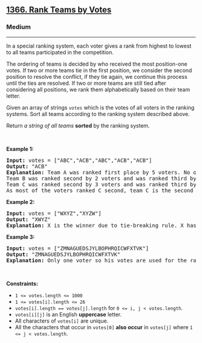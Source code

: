 <h2><a href="https://leetcode.com/problems/rank-teams-by-votes/">1366. Rank Teams by Votes</a></h2><h3>Medium</h3><hr><div style="user-select: auto;"><p style="user-select: auto;">In a special ranking system, each voter gives a rank from highest to lowest to all teams participated in the competition.</p>

<p style="user-select: auto;">The ordering of teams is decided by who received the most position-one votes. If two or more teams tie in the first position, we consider the second position to resolve the conflict, if they tie again, we continue this process until the ties are resolved. If two or more teams are still tied after considering all positions, we rank them alphabetically based on their team letter.</p>

<p style="user-select: auto;">Given an array of strings <code style="user-select: auto;">votes</code> which is the votes of all voters in the ranking systems. Sort all teams according to the ranking system described above.</p>

<p style="user-select: auto;">Return <em style="user-select: auto;">a string of all teams</em> <strong style="user-select: auto;">sorted</strong> by the ranking system.</p>

<p style="user-select: auto;">&nbsp;</p>
<p style="user-select: auto;"><strong style="user-select: auto;">Example 1:</strong></p>

<pre style="user-select: auto;"><strong style="user-select: auto;">Input:</strong> votes = ["ABC","ACB","ABC","ACB","ACB"]
<strong style="user-select: auto;">Output:</strong> "ACB"
<strong style="user-select: auto;">Explanation:</strong> Team A was ranked first place by 5 voters. No other team was voted as first place so team A is the first team.
Team B was ranked second by 2 voters and was ranked third by 3 voters.
Team C was ranked second by 3 voters and was ranked third by 2 voters.
As most of the voters ranked C second, team C is the second team and team B is the third.
</pre>

<p style="user-select: auto;"><strong style="user-select: auto;">Example 2:</strong></p>

<pre style="user-select: auto;"><strong style="user-select: auto;">Input:</strong> votes = ["WXYZ","XYZW"]
<strong style="user-select: auto;">Output:</strong> "XWYZ"
<strong style="user-select: auto;">Explanation:</strong> X is the winner due to tie-breaking rule. X has same votes as W for the first position but X has one vote as second position while W doesn't have any votes as second position. 
</pre>

<p style="user-select: auto;"><strong style="user-select: auto;">Example 3:</strong></p>

<pre style="user-select: auto;"><strong style="user-select: auto;">Input:</strong> votes = ["ZMNAGUEDSJYLBOPHRQICWFXTVK"]
<strong style="user-select: auto;">Output:</strong> "ZMNAGUEDSJYLBOPHRQICWFXTVK"
<strong style="user-select: auto;">Explanation:</strong> Only one voter so his votes are used for the ranking.
</pre>

<p style="user-select: auto;">&nbsp;</p>
<p style="user-select: auto;"><strong style="user-select: auto;">Constraints:</strong></p>

<ul style="user-select: auto;">
	<li style="user-select: auto;"><code style="user-select: auto;">1 &lt;= votes.length &lt;= 1000</code></li>
	<li style="user-select: auto;"><code style="user-select: auto;">1 &lt;= votes[i].length &lt;= 26</code></li>
	<li style="user-select: auto;"><code style="user-select: auto;">votes[i].length == votes[j].length</code> for <code style="user-select: auto;">0 &lt;= i, j &lt; votes.length</code>.</li>
	<li style="user-select: auto;"><code style="user-select: auto;">votes[i][j]</code> is an English <strong style="user-select: auto;">uppercase</strong> letter.</li>
	<li style="user-select: auto;">All characters of <code style="user-select: auto;">votes[i]</code> are unique.</li>
	<li style="user-select: auto;">All the characters that occur in <code style="user-select: auto;">votes[0]</code> <strong style="user-select: auto;">also occur</strong> in <code style="user-select: auto;">votes[j]</code> where <code style="user-select: auto;">1 &lt;= j &lt; votes.length</code>.</li>
</ul>
</div>